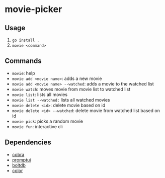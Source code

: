 # movie-picker
## Usage
1. `go install .`
2. `movie <command>`

## Commands
- `movie`: help
- `movie add <movie name>`: adds a new movie
- `movie add <movie name> --watched`: adds a movie to  the watched list
- `movie watch`: moves movie from movie list to watched list
- `movie list`: lists all movies
- `movie list --watched:` lists all watched movies
- `movie delete <id>`: delete movie based on id
- `movie delete <id> --watched`: delete movie from watched list based on id
- `movie pick`: picks a random movie
- `movie fun`: interactive cli

## Dependencies
- [cobra](https://github.com/spf13/cobra)
- [promptui](https://github.com/manifoldco/promptui)
- [boltdb](https://github.com/boltdb/bolt)
- [color](https://github.com/fatih/color)
